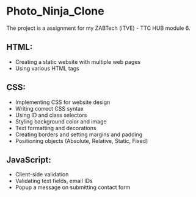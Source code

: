 # Photo_Ninja_Clone
The project is a assignment for my ZABTech (iTVE) - TTC HUB module 6.

## HTML:

- Creating a static website with multiple web pages
- Using various HTML tags

## CSS:

- Implementing CSS for website design
- Writing correct CSS syntax
- Using ID and class selectors
- Styling background color and image
- Text formatting and decorations
- Creating borders and setting margins and padding
- Positioning objects (Absolute, Relative, Static, Fixed)

## JavaScript:

- Client-side validation
- Validating text fields, email IDs
- Popup a message on submitting contact form
<!-- - Counting characters in a field and restricting text field length -->
